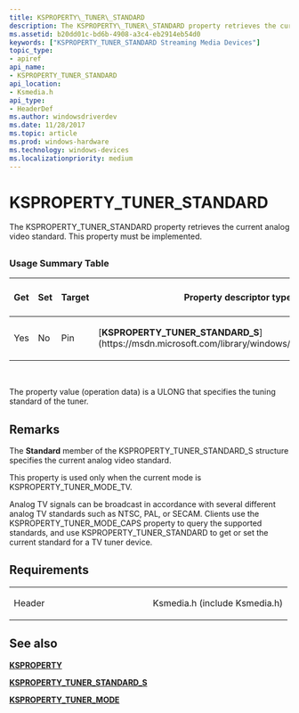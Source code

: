 ```yaml
---
title: KSPROPERTY\_TUNER\_STANDARD
description: The KSPROPERTY\_TUNER\_STANDARD property retrieves the current analog video standard. This property must be implemented.
ms.assetid: b20dd01c-bd6b-4908-a3c4-eb2914eb54d0
keywords: ["KSPROPERTY_TUNER_STANDARD Streaming Media Devices"]
topic_type:
- apiref
api_name:
- KSPROPERTY_TUNER_STANDARD
api_location:
- Ksmedia.h
api_type:
- HeaderDef
ms.author: windowsdriverdev
ms.date: 11/28/2017
ms.topic: article
ms.prod: windows-hardware
ms.technology: windows-devices
ms.localizationpriority: medium
---
```


# KSPROPERTY\_TUNER\_STANDARD


The KSPROPERTY\_TUNER\_STANDARD property retrieves the current analog video standard. This property must be implemented.

## <span id="ddk_ksproperty_tuner_standard_ks"></span><span id="DDK_KSPROPERTY_TUNER_STANDARD_KS"></span>


### <span id="Usage_Summary_Table"></span><span id="usage_summary_table"></span><span id="USAGE_SUMMARY_TABLE"></span>Usage Summary Table

<table>
<colgroup>
<col width="20%" />
<col width="20%" />
<col width="20%" />
<col width="20%" />
<col width="20%" />
</colgroup>
<thead>
<tr class="header">
<th>Get</th>
<th>Set</th>
<th>Target</th>
<th>Property descriptor type</th>
<th>Property value type</th>
</tr>
</thead>
<tbody>
<tr class="odd">
<td><p>Yes</p></td>
<td><p>No</p></td>
<td><p>Pin</p></td>
<td><p>[<strong>KSPROPERTY_TUNER_STANDARD_S</strong>](https://msdn.microsoft.com/library/windows/hardware/ff565918)</p></td>
<td><p>ULONG</p></td>
</tr>
</tbody>
</table>

 

The property value (operation data) is a ULONG that specifies the tuning standard of the tuner.

Remarks
-------

The **Standard** member of the KSPROPERTY\_TUNER\_STANDARD\_S structure specifies the current analog video standard.

This property is used only when the current mode is KSPROPERTY\_TUNER\_MODE\_TV.

Analog TV signals can be broadcast in accordance with several different analog TV standards such as NTSC, PAL, or SECAM. Clients use the KSPROPERTY\_TUNER\_MODE\_CAPS property to query the supported standards, and use KSPROPERTY\_TUNER\_STANDARD to get or set the current standard for a TV tuner device.

Requirements
------------

<table>
<colgroup>
<col width="50%" />
<col width="50%" />
</colgroup>
<tbody>
<tr class="odd">
<td><p>Header</p></td>
<td>Ksmedia.h (include Ksmedia.h)</td>
</tr>
</tbody>
</table>

## <span id="see_also"></span>See also


[**KSPROPERTY**](https://msdn.microsoft.com/library/windows/hardware/ff564262)

[**KSPROPERTY\_TUNER\_STANDARD\_S**](https://msdn.microsoft.com/library/windows/hardware/ff565918)

[**KSPROPERTY\_TUNER\_MODE**](ksproperty-tuner-mode.md)

 

 






